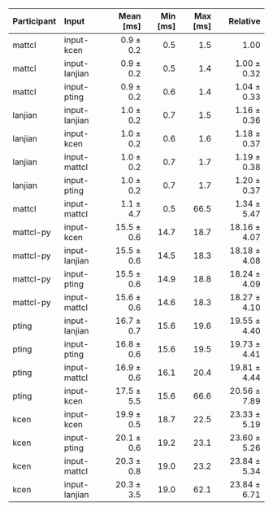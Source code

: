 | Participant | Input | Mean [ms] | Min [ms] | Max [ms] | Relative |
|:---|:---|---:|---:|---:|---:|
| mattcl | input-kcen | 0.9 ± 0.2 | 0.5 | 1.5 | 1.00 |
| mattcl | input-lanjian | 0.9 ± 0.2 | 0.5 | 1.4 | 1.00 ± 0.32 |
| mattcl | input-pting | 0.9 ± 0.2 | 0.6 | 1.4 | 1.04 ± 0.33 |
| lanjian | input-lanjian | 1.0 ± 0.2 | 0.7 | 1.5 | 1.16 ± 0.36 |
| lanjian | input-kcen | 1.0 ± 0.2 | 0.6 | 1.6 | 1.18 ± 0.37 |
| lanjian | input-mattcl | 1.0 ± 0.2 | 0.7 | 1.7 | 1.19 ± 0.38 |
| lanjian | input-pting | 1.0 ± 0.2 | 0.7 | 1.7 | 1.20 ± 0.37 |
| mattcl | input-mattcl | 1.1 ± 4.7 | 0.5 | 66.5 | 1.34 ± 5.47 |
| mattcl-py | input-kcen | 15.5 ± 0.6 | 14.7 | 18.7 | 18.16 ± 4.07 |
| mattcl-py | input-lanjian | 15.5 ± 0.6 | 14.5 | 18.3 | 18.18 ± 4.08 |
| mattcl-py | input-pting | 15.5 ± 0.6 | 14.9 | 18.8 | 18.24 ± 4.09 |
| mattcl-py | input-mattcl | 15.6 ± 0.6 | 14.6 | 18.3 | 18.27 ± 4.10 |
| pting | input-lanjian | 16.7 ± 0.7 | 15.6 | 19.6 | 19.55 ± 4.40 |
| pting | input-pting | 16.8 ± 0.6 | 15.6 | 19.5 | 19.73 ± 4.41 |
| pting | input-mattcl | 16.9 ± 0.6 | 16.1 | 20.4 | 19.81 ± 4.44 |
| pting | input-kcen | 17.5 ± 5.5 | 15.6 | 66.6 | 20.56 ± 7.89 |
| kcen | input-kcen | 19.9 ± 0.5 | 18.7 | 22.5 | 23.33 ± 5.19 |
| kcen | input-pting | 20.1 ± 0.6 | 19.2 | 23.1 | 23.60 ± 5.26 |
| kcen | input-mattcl | 20.3 ± 0.8 | 19.0 | 23.2 | 23.84 ± 5.34 |
| kcen | input-lanjian | 20.3 ± 3.5 | 19.0 | 62.1 | 23.84 ± 6.71 |
